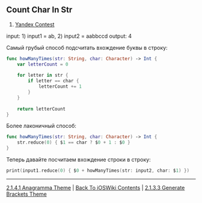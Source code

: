 ## Count Char In Str

1. [Yandex Contest](https://contest.yandex.ru/contest/8458/problems/A/)

input: 1) input1 = ab, 2) input2 = aabbccd
output: 4

Самый грубый способ подсчитать вхождение буквы в строку:

```swift
func howManyTimes(str: String, char: Character) -> Int {
    var letterCount = 0
    
    for letter in str {
        if letter == char {
            letterCount += 1
        }
    }
    
    return letterCount
}
```

Более лаконичный способ:

```swift
func howManyTimes(str: String, char: Character) -> Int {
    str.reduce(0) { $1 == char ? $0 + 1 : $0 }
}
```

Теперь давайте посчитаем вхождение строки в строку:

```swift
print(input1.reduce(0) { $0 + howManyTimes(str: input2, char: $1) })
```

---

[2.1.4.1 Anagramma Theme](./2.1.4.1%20Anagram.md) | [Back To iOSWiki Contents](https://github.com/eldaroid/iOSWiki) | [2.1.3.3 Generate Brackets Theme](./2.1.3.3%20GenerateBrackets.md)
